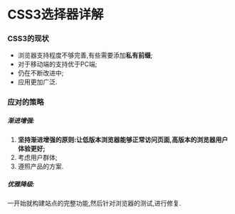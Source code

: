 # CSS3选择器详解

### CSS3的现状
- 浏览器支持程度不够完善,有些需要添加**私有前缀**;
- 对于移动端的支持优于PC端;
- 仍在不断改进中;
- 应用更加广泛.

### 应对的策略
##### 渐进增强:
1. **坚持渐进增强的原则:让低版本浏览器能够正常访问页面,高版本的浏览器用户体验更好;**
2. 考虑用户群体;
3. 遵照产品的方案. 

##### 优雅降级:
一开始就构建站点的完整功能,然后针对浏览器的测试,进行修复.